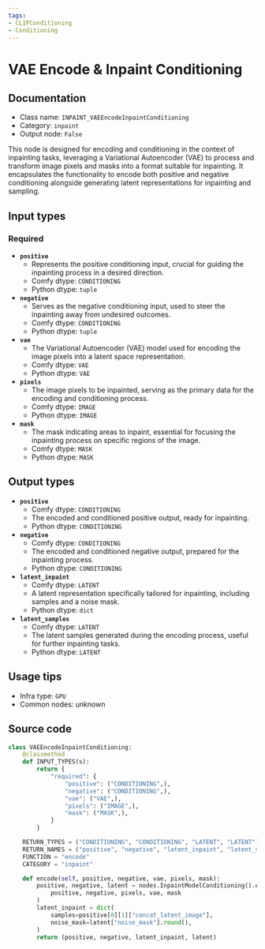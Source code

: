 ```yaml
---
tags:
- CLIPConditioning
- Conditioning
---
```


# VAE Encode & Inpaint Conditioning
## Documentation
- Class name: `INPAINT_VAEEncodeInpaintConditioning`
- Category: `inpaint`
- Output node: `False`

This node is designed for encoding and conditioning in the context of inpainting tasks, leveraging a Variational Autoencoder (VAE) to process and transform image pixels and masks into a format suitable for inpainting. It encapsulates the functionality to encode both positive and negative conditioning alongside generating latent representations for inpainting and sampling.
## Input types
### Required
- **`positive`**
    - Represents the positive conditioning input, crucial for guiding the inpainting process in a desired direction.
    - Comfy dtype: `CONDITIONING`
    - Python dtype: `tuple`
- **`negative`**
    - Serves as the negative conditioning input, used to steer the inpainting away from undesired outcomes.
    - Comfy dtype: `CONDITIONING`
    - Python dtype: `tuple`
- **`vae`**
    - The Variational Autoencoder (VAE) model used for encoding the image pixels into a latent space representation.
    - Comfy dtype: `VAE`
    - Python dtype: `VAE`
- **`pixels`**
    - The image pixels to be inpainted, serving as the primary data for the encoding and conditioning process.
    - Comfy dtype: `IMAGE`
    - Python dtype: `IMAGE`
- **`mask`**
    - The mask indicating areas to inpaint, essential for focusing the inpainting process on specific regions of the image.
    - Comfy dtype: `MASK`
    - Python dtype: `MASK`
## Output types
- **`positive`**
    - Comfy dtype: `CONDITIONING`
    - The encoded and conditioned positive output, ready for inpainting.
    - Python dtype: `CONDITIONING`
- **`negative`**
    - Comfy dtype: `CONDITIONING`
    - The encoded and conditioned negative output, prepared for the inpainting process.
    - Python dtype: `CONDITIONING`
- **`latent_inpaint`**
    - Comfy dtype: `LATENT`
    - A latent representation specifically tailored for inpainting, including samples and a noise mask.
    - Python dtype: `dict`
- **`latent_samples`**
    - Comfy dtype: `LATENT`
    - The latent samples generated during the encoding process, useful for further inpainting tasks.
    - Python dtype: `LATENT`
## Usage tips
- Infra type: `GPU`
- Common nodes: unknown


## Source code
```python
class VAEEncodeInpaintConditioning:
    @classmethod
    def INPUT_TYPES(s):
        return {
            "required": {
                "positive": ("CONDITIONING",),
                "negative": ("CONDITIONING",),
                "vae": ("VAE",),
                "pixels": ("IMAGE",),
                "mask": ("MASK",),
            }
        }

    RETURN_TYPES = ("CONDITIONING", "CONDITIONING", "LATENT", "LATENT")
    RETURN_NAMES = ("positive", "negative", "latent_inpaint", "latent_samples")
    FUNCTION = "encode"
    CATEGORY = "inpaint"

    def encode(self, positive, negative, vae, pixels, mask):
        positive, negative, latent = nodes.InpaintModelConditioning().encode(
            positive, negative, pixels, vae, mask
        )
        latent_inpaint = dict(
            samples=positive[0][1]["concat_latent_image"],
            noise_mask=latent["noise_mask"].round(),
        )
        return (positive, negative, latent_inpaint, latent)

```
